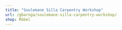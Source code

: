 ```yaml
---
title: "Soulemane Silla Carpentry Workshop"
url: /gbarnga/soulemane-silla-carpentry-workshop/
shop: Möbel
---
```

